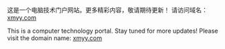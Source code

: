 这是一个电脑技术门户网站。更多精彩内容，敬请期待更新！
请访问域名：[xmyy.com](https://xmyy.com) <a href="https://xmyy.com" target="_blank"></a>

This is a computer technology portal. Stay tuned for more updates!
Please visit the domain name: [xmyy.com](https://xmyy.com) <a href="https://xmyy.com" target="_blank"></a>